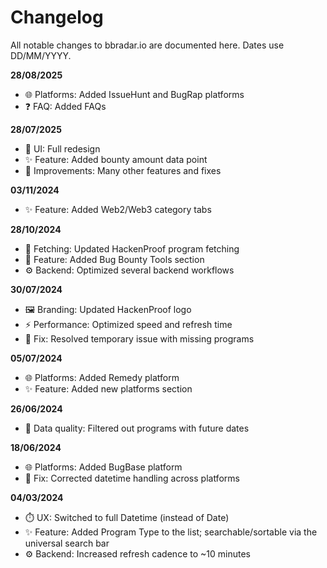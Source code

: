 # Changelog

All notable changes to bbradar.io are documented here. Dates use DD/MM/YYYY.

**28/08/2025**

- 🌐 Platforms: Added IssueHunt and BugRap platforms
- ❓ FAQ: Added FAQs

**28/07/2025**

- 🎨 UI: Full redesign
- ✨ Feature: Added bounty amount data point
- 🔧 Improvements: Many other features and fixes

**03/11/2024**

- ✨ Feature: Added Web2/Web3 category tabs

**28/10/2024**

- 🔁 Fetching: Updated HackenProof program fetching
- 🧰 Feature: Added Bug Bounty Tools section
- ⚙️ Backend: Optimized several backend workflows

**30/07/2024**

- 🖼️ Branding: Updated HackenProof logo
- ⚡ Performance: Optimized speed and refresh time
- 🐛 Fix: Resolved temporary issue with missing programs

**05/07/2024**

 - 🌐 Platforms: Added Remedy platform
- ✨ Feature: Added new platforms section

**26/06/2024**

- 🧹 Data quality: Filtered out programs with future dates

**18/06/2024**

 - 🌐 Platforms: Added BugBase platform
- 🐛 Fix: Corrected datetime handling across platforms

**04/03/2024**

- ⏱️ UX: Switched to full Datetime (instead of Date)
- ✨ Feature: Added Program Type to the list; searchable/sortable via the universal search bar
- ⚙️ Backend: Increased refresh cadence to ~10 minutes
